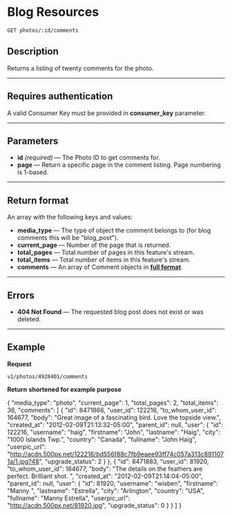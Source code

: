 # Blog Resources

    GET photos/:id/comments

## Description
Returns a listing of twenty comments for the photo.

***

## Requires authentication
A valid Consumer Key must be provided in **consumer_key** parameter.

***

## Parameters

- **id** _(required)_ — The Photo ID to get comments for.
- **page** — Return a specific page in the comment listing. Page numbering is 1-based.

***

## Return format
An array with the following keys and values:

- **media_type** — The type of object the comment belongs to (for blog comments this will be "blog_post").
- **current_page** — Number of the page that is returned.
- **total_pages** — Total number of pages in this feature's stream.
- **total_items** — Total number of items in this feature's stream.
- **comments** — An array of Comment objects in **[full format][]**.

***

## Errors

- **404 Not Found** — The requested blog post does not exist or was deleted.

***

## Example
**Request**

    v1/photos/4928401/comments

**Return** __shortened for example purpose__

{
    "media_type": "photo",
    "current_page": 1,
    "total_pages": 2,
    "total_items": 36,
    "comments": [
         {
            "id": 8471866,
            "user_id": 122216,
            "to_whom_user_id": 164677,
            "body": "Great image of a fascinating bird. Love the topside view.",
            "created_at": "2012-02-09T21:13:32-05:00",
            "parent_id": null,
            "user": {
                "id": 122216,
                "username": "haig",
                "firstname": "John",
                "lastname": "Haig",
                "city": "1000 Islands Twp.",
                "country": "Canada",
                "fullname": "John Haig",
                "userpic_url": "http://acdn.500px.net/122216/bd556f88c7fb9eaee93ff74c057a313c8911071a/1.jpg?48",
                "upgrade_status": 2
            }
        },
        {
            "id": 8471883,
            "user_id": 81920,
            "to_whom_user_id": 164677,
            "body": "The details on the feathers are perfect. Brilliant shot. ",
            "created_at": "2012-02-09T21:14:04-05:00",
            "parent_id": null,
            "user": {
                "id": 81920,
                "username": "wisben",
                "firstname": "Manny ",
                "lastname": "Estrella",
                "city": "Arlington",
                "country": "USA",
                "fullname": "Manny Estrella",
                "userpic_url": "http://acdn.500px.net/81920.jpg",
                "upgrade_status": 0
            }
        }
    ]
}

[full format]: https://github.com/500px/api-documentation/blob/master/basics/formats_and_terms.md#full-format